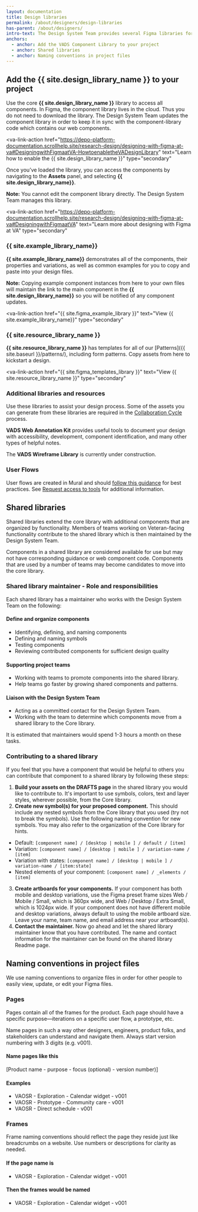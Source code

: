 ```yaml
---
layout: documentation
title: Design libraries
permalink: /about/designers/design-libraries
has-parent: /about/designers/
intro-text: The Design System Team provides several Figma libraries for use by teams.
anchors:
  - anchor: Add the VADS Component Library to your project
  - anchor: Shared libraries
  - anchor: Naming conventions in project files
---
```


## Add the {{ site.design_library_name }} to your project

Use the core **{{ site.design_library_name }}** library to access all components. In Figma, the component library lives in the cloud. Thus you do not need to download the library. The Design System Team updates the component library in order to keep it in sync with the component-library code which contains our web components.

<va-link-action
  href="https://depo-platform-documentation.scrollhelp.site/research-design/designing-with-figma-at-va#DesigningwithFigmaatVA-HowtoenabletheVADesignLibrary"
  text="Learn how to enable the {{ site.design_library_name }}"
  type="secondary"
></va-link-action>

Once you’ve loaded the library, you can access the components by navigating to the **Assets** panel, and selecting **{{ site.design_library_name}}**.

**Note:** You cannot edit the component library directly. The Design System Team manages this library.

<va-link-action
  href="https://depo-platform-documentation.scrollhelp.site/research-design/designing-with-figma-at-va#DesigningwithFigmaatVA"
  text="Learn more about designing with Figma at VA"
  type="secondary"
></va-link-action>

### {{ site.example_library_name}}

**{{ site.example_library_name}}** demonstrates all of the components, their properties and variations, as well as common examples for you to copy and paste into your design files. 

**Note:** Copying example component instances from here to your own files will maintain the link to the main component in the **{{ site.design_library_name}}** so you will be notified of any component updates.

<va-link-action
  href="{{ site.figma_example_library }}"
  text="View {{ site.example_library_name}}"
  type="secondary"
></va-link-action>

### {{ site.resource_library_name }}

**{{ site.resource_library_name }}** has templates for all of our [Patterns]({{ site.baseurl }}/patterns/), including form patterns. Copy assets from here to kickstart a design.

<va-link-action
  href="{{ site.figma_templates_library }}"
  text="View {{ site.resource_library_name }}"
  type="secondary"
></va-link-action>

### Additional libraries and resources

Use these libraries to assist your design process. Some of the assets you can generate from these libraries are required in the <a href="https://depo-platform-documentation.scrollhelp.site/collaboration-cycle/">Collaboration Cycle</a> process.

**VADS Web Annotation Kit** provides useful tools to document your design with accessibility, development, component identification, and many other types of helpful notes. 

<p><va-link-action
  href="{{ site.baseurl }}/accessibility/accessibility-annotations"
  text="Learn how to use the Annotation Kit"
  type="secondary"
></va-link-action></p>

<p><va-link-action
  href="{{ site.figma_annotations_library }}"
  text="View the Web Annotation Kit"
  type="secondary"
></va-link-action></p>

The **VADS Wireframe Library**  is currently under construction.

### User Flows

 User flows are created in Mural and should [follow this guidance](https://github.com/department-of-veterans-affairs/va.gov-team/blob/master/products/information-architecture/standards/user-flow-guidance.md) for best practices. See [Request access to tools](https://depo-platform-documentation.scrollhelp.site/getting-started/request-access-to-tools) for additional information.

## Shared libraries

Shared libraries extend the core library with additional components that are organized by functionality. Members of teams working on Veteran-facing functionality contribute to the shared library which is then maintained by the Design System Team.

Components in a shared library are considered available for use but may not have corresponding guidance or web component code. Components that are used by a number of teams may become candidates to move into the core library.

### Shared library maintainer - Role and responsibilities

Each shared library has a maintainer who works with the Design System Team on the following:

#### Define and organize components

* Identifying, defining, and naming components
* Defining and naming symbols
* Testing components
* Reviewing contributed components for sufficient design quality

#### Supporting project teams

* Working with teams to promote components into the shared library.
* Help teams go faster by growing shared components and patterns.

#### Liaison with the Design System Team

* Acting as a committed contact for the Design System Team.
* Working with the team to determine which components move from a shared library to the Core library.

It is estimated that maintainers would spend 1-3 hours a month on these tasks.

### Contributing to a shared library

If you feel that you have a component that would be helpful to others you can contribute that component to a shared library by following these steps:

1. **Build your assets on the DRAFTS page** in the shared library you would like to contribute to. It's important to use symbols, colors, text and layer styles, wherever possible, from the Core library.
2. **Create new symbol(s) for your proposed component.** This should include any nested symbols from the Core library that you used (try not to break the symbols). Use the following naming convention for new symbols. You may also refer to the organization of the Core library for hints.
* Default: ```[component name] / [desktop | mobile ] / default / [item]```
* Variation: ```[component name] / [desktop | mobile ] / variation-name / [item]```
* Variation with states: ```[component name] / [desktop | mobile ] / variation-name / [item:state]```
* Nested elements of your component: ```[component name] / _elements / [item]```
3. **Create artboards for your components.** If your component has both mobile and desktop variations, use the Figma preset frame sizes Web / Mobile / Small, which is 360px wide, and Web / Desktop / Extra Small, which is 1024px wide. If your component does not have different mobile and desktop variations, always default to using the mobile artboard size. Leave your name, team name, and email address near your artboard(s).
4. **Contact the maintainer.** Now go ahead and let the shared library maintainer know that you have contributed. The name and contact information for the maintainer can be found on the shared library Readme page.

## Naming conventions in project files

We use naming conventions to organize files in order for other people to easily view, update, or edit your Figma files.

### Pages

Pages contain all of the frames for the product. Each page should have a specific purpose—iterations on a specific user flow, a prototype, etc.

Name pages in such a way other designers, engineers, product folks, and stakeholders can understand and navigate them. Always start version numbering with 3 digits (e.g. v001).

#### Name pages like this

[Product name - purpose - focus (optional) - version number)]

#### Examples

* VAOSR - Exploration - Calendar widget - v001
* VAOSR - Prototype - Community care - v001
* VAOSR - Direct schedule - v001

### Frames

Frame naming conventions should reflect the page they reside just like breadcrumbs on a website. Use numbers or descriptions for clarity as needed.

#### If the page name is

* VAOSR - Exploration - Calendar widget - v001

#### Then the frames would be named

* VAOSR - Exploration - Calendar widget - v001